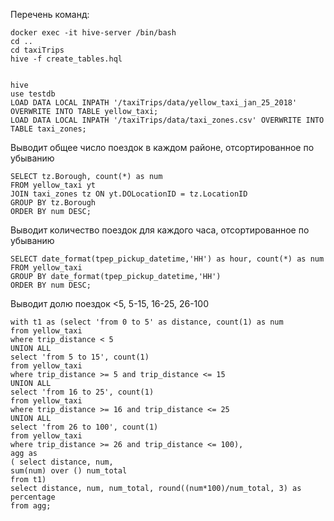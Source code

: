 Перечень команд:
```
docker exec -it hive-server /bin/bash
cd ..
cd taxiTrips
hive -f create_tables.hql


hive
use testdb
LOAD DATA LOCAL INPATH '/taxiTrips/data/yellow_taxi_jan_25_2018' OVERWRITE INTO TABLE yellow_taxi;
LOAD DATA LOCAL INPATH '/taxiTrips/data/taxi_zones.csv' OVERWRITE INTO TABLE taxi_zones;
```

Выводит общее число поездок в каждом районе, отсортированное по убыванию
```
SELECT tz.Borough, count(*) as num
FROM yellow_taxi yt
JOIN taxi_zones tz ON yt.DOLocationID = tz.LocationID
GROUP BY tz.Borough
ORDER BY num DESC;
```

Выводит количество поездок для каждого часа, отсортированное по убыванию
```
SELECT date_format(tpep_pickup_datetime,'HH') as hour, count(*) as num
FROM yellow_taxi
GROUP BY date_format(tpep_pickup_datetime,'HH')
ORDER BY num DESC;
```

Выводит долю поездок <5, 5-15, 16-25, 26-100
```
with t1 as (select 'from 0 to 5' as distance, count(1) as num
from yellow_taxi
where trip_distance < 5
UNION ALL
select 'from 5 to 15', count(1)
from yellow_taxi
where trip_distance >= 5 and trip_distance <= 15
UNION ALL
select 'from 16 to 25', count(1)
from yellow_taxi
where trip_distance >= 16 and trip_distance <= 25
UNION ALL
select 'from 26 to 100', count(1)
from yellow_taxi
where trip_distance >= 26 and trip_distance <= 100),
agg as
( select distance, num,
sum(num) over () num_total
from t1)
select distance, num, num_total, round((num*100)/num_total, 3) as percentage
from agg;
```



